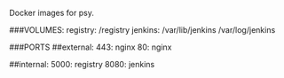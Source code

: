 Docker images for psy.

###VOLUMES:
registry: /registry
jenkins:  /var/lib/jenkins
          /var/log/jenkins

###PORTS
##external:
443: nginx
80: nginx

##internal:
5000: registry
8080: jenkins
